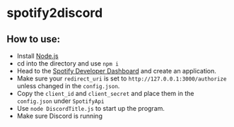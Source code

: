 # spotify2discord

## How to use:
* Install [Node.js](https://nodejs.org/en/)
* cd into the directory and use `npm i`
* Head to the [Spotify Developer Dashboard](https://developer.spotify.com/dashboard/applications) and create an application.
* Make sure your `redirect_uri` is set to `http://127.0.0.1:3000/authorize` unless changed in the `config.json`.
* Copy the `client_id` and `client_secret` and place them in the `config.json` under `SpotifyApi`
* Use `node DiscordTitle.js` to start up the program.
* Make sure Discord is running
